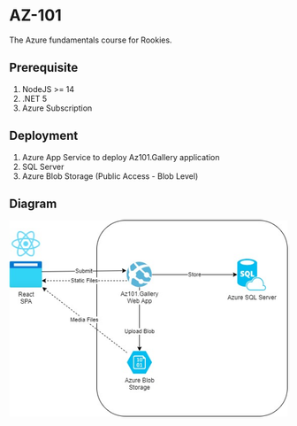 # AZ-101

The Azure fundamentals course for Rookies.

## Prerequisite

1. NodeJS >= 14
2. .NET 5
3. Azure Subscription

## Deployment

1. Azure App Service to deploy Az101.Gallery application
2. SQL Server
3. Azure Blob Storage (Public Access - Blob Level)

## Diagram

![diagram](./docs/diagram.jpg)
